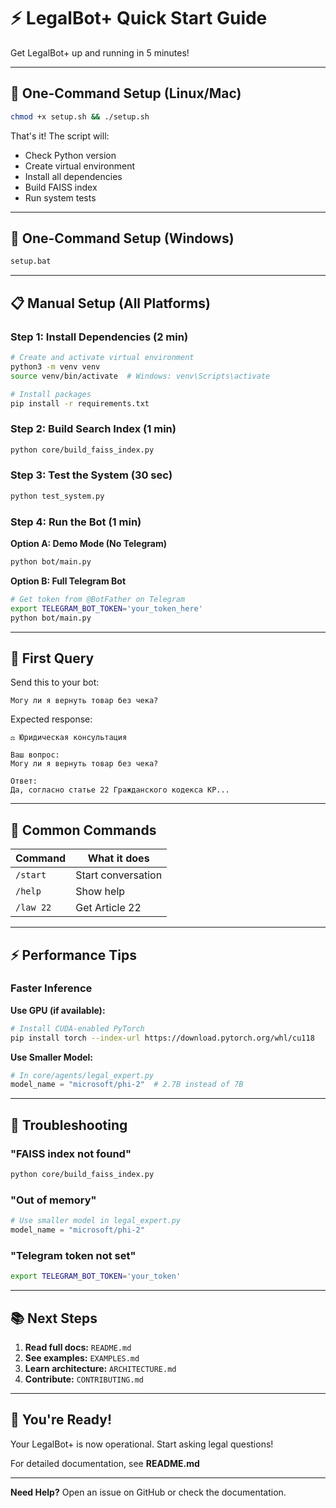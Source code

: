# ⚡ LegalBot+ Quick Start Guide

Get LegalBot+ up and running in 5 minutes!

---

## 🚀 One-Command Setup (Linux/Mac)

```bash
chmod +x setup.sh && ./setup.sh
```

That's it! The script will:
- Check Python version
- Create virtual environment
- Install all dependencies
- Build FAISS index
- Run system tests

---

## 🚀 One-Command Setup (Windows)

```cmd
setup.bat
```

---

## 📋 Manual Setup (All Platforms)

### Step 1: Install Dependencies (2 min)
```bash
# Create and activate virtual environment
python3 -m venv venv
source venv/bin/activate  # Windows: venv\Scripts\activate

# Install packages
pip install -r requirements.txt
```

### Step 2: Build Search Index (1 min)
```bash
python core/build_faiss_index.py
```

### Step 3: Test the System (30 sec)
```bash
python test_system.py
```

### Step 4: Run the Bot (1 min)

**Option A: Demo Mode (No Telegram)**
```bash
python bot/main.py
```

**Option B: Full Telegram Bot**
```bash
# Get token from @BotFather on Telegram
export TELEGRAM_BOT_TOKEN='your_token_here'
python bot/main.py
```

---

## 💬 First Query

Send this to your bot:
```
Могу ли я вернуть товар без чека?
```

Expected response:
```
⚖️ Юридическая консультация

Ваш вопрос:
Могу ли я вернуть товар без чека?

Ответ:
Да, согласно статье 22 Гражданского кодекса КР...
```

---

## 🎯 Common Commands

| Command | What it does |
|---------|--------------|
| `/start` | Start conversation |
| `/help` | Show help |
| `/law 22` | Get Article 22 |

---

## ⚡ Performance Tips

### Faster Inference

**Use GPU (if available):**
```bash
# Install CUDA-enabled PyTorch
pip install torch --index-url https://download.pytorch.org/whl/cu118
```

**Use Smaller Model:**
```python
# In core/agents/legal_expert.py
model_name = "microsoft/phi-2"  # 2.7B instead of 7B
```

---

## 🐛 Troubleshooting

### "FAISS index not found"
```bash
python core/build_faiss_index.py
```

### "Out of memory"
```python
# Use smaller model in legal_expert.py
model_name = "microsoft/phi-2"
```

### "Telegram token not set"
```bash
export TELEGRAM_BOT_TOKEN='your_token'
```

---

## 📚 Next Steps

1. **Read full docs:** `README.md`
2. **See examples:** `EXAMPLES.md`
3. **Learn architecture:** `ARCHITECTURE.md`
4. **Contribute:** `CONTRIBUTING.md`

---

## 🎉 You're Ready!

Your LegalBot+ is now operational. Start asking legal questions!

For detailed documentation, see **README.md**

---

**Need Help?** Open an issue on GitHub or check the documentation.

